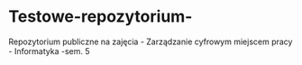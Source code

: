 # Testowe-repozytorium-
Repozytorium publiczne na zajęcia - Zarządzanie cyfrowym miejscem pracy - Informatyka -sem. 5

